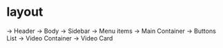 # layout
-> Header
-> Body
   -> Sidebar
      -> Menu items
   -> Main Container
      -> Buttons List
      -> Video Container
         -> Video Card